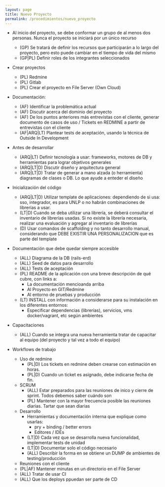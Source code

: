 ```yaml
---
layout: page
title: Nuevo Proyecto
permalink: /procedimientos/nuevo_proyecto
---
```


* Al inicio del proyecto, se debe conformar un grupo de al menos dos personas. Nunca el proyecto se iniciará por un único recurso
  * (GP) Se tratará de definir los recursos que participarán a lo largo del proyecto, pero esto puede cambiar en el tiempo de vida del mismo
  * (GP|PL) Definir roles de los integrantes seleccionados
* Crear proyectos
  * (PL) Redmine
  * (PL) Gitlab
  * (PL) Crear el proyecto en File Server (Own Cloud)
* Documentación:
  * (AF) Identificar la problemática actual
  * (AF) Discutir acerca del dominio del proyecto
  * (AF) De los puntos anteriores más entrevistas con el cliente, generar documento de casos de uso / Tickets en REDMINE a partir de entrevistas con el cliente
  * (AF|ARQ|LT) Plantear tests de aceptación, usando la técnica de Outside In Development
* Antes de desarrollar
  * (ARQ|LT) Definir tecnología a usar: frameworks, motores de DB y herramientas para lograr objetivos generales
  * (ARQ|LT|D) Discutir diseño y arquitectura general
  * (ARQ|LT|D) Tratar de generar a mano alzada (o herramienta) diagramas de clases o DB. Lo que ayude a enteder el diseño
* Inicialización del código
  * (ARQ|LT|D) Utilizar template de aplicaciones: dependiendo de si usa: sso, integrador, es para UNLP o no habrán combinaciones de librerías a usar.
  * (LT|D) Cuando se deba utilizar una librería, se deberá consultar el inventario de librerías usadas. Si no existe la librería necesaria, realizar una evaluación y agregar al inventario de librerías
  * (D) Usar comandos de scaffolding y no tanto desarrollo manual, considerando que DEBE EXISTIR UNA PERSONALIZACION que es parte del template

* Documentación que debe quedar siempre accesible
  * (ALL) Diagrama de la DB (rails-erd)
  * (ALL) Seed de datos para desarrollo
  * (ALL) Tests de aceptación
  * (PL) README de la aplicación con una breve descripción de qué cubre, con links a:
    * La documentación mencioanda arriba
    * Al Proyecto en GIT/Redmine
    * Al entorno de pruebas y producción
  * (LT) INSTALL con información a considerarse para su instalación en los diferentes entornos:
    * Especificar dependencias (librerías), servicios, vms docker/vagrant, etc según ambientes

* Capacitaciones
  * (ALL) Cuando se integra una nueva herramienta tratar de capacitar al equipo (del proyecto y tal vez a todo el equipo)

* Workflows de trabajo
  * Uso de redmine
    * (PL|D) Los tickets en redmine deben crearse con estimación en horas.
    * (PL|D) Cuando un ticket es asignado, debe indicarse fecha de fin.
  * SCRUM
    * (ALL) Estar preparados para las reuniones de inico y cierre de sprint. Todos debemos saber cuándo son
    * (PL) Mantener con la mayor frecuencia posible las reuniones diarias. Tartar que sean diarias
  * Desarrollo
    * Herramientas y documentación interna que explique como usarlas:
       * pry + binding / better errors
       * Editores / IDEs
    * (LT|D) Cada vez que se desarrolla nueva funcionalidad, implementar tests de unidad
    * (LT|D) Documentar solo el código necesario
    * (ALL) Describir la forma en se obtiene un DUMP de ambientes de testing/producción
  * Reuniones con el cliente
  * (PL|AF) Mantener minutas en un directorio en el File Server
  * (ALL) Tratar de usar CI
  * (ALL) Que los deploys ppuedan ser parte de CD
